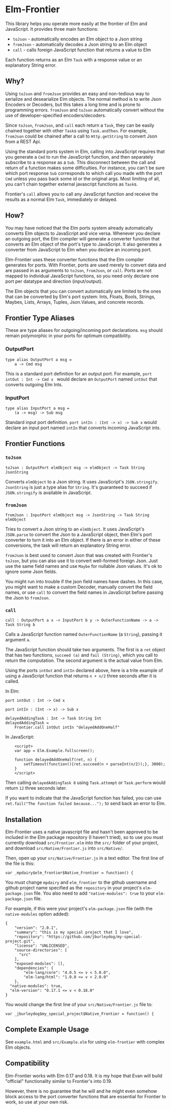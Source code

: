 # Elm-Frontier

This library helps you operate more easily at the frontier of Elm
and JavaScript. It provides three main functions:

* `toJson` - automatically encodes an Elm object to a Json string
* `fromJson` - automatically decodes a Json string to an Elm object
* `call` - calls foreign JavaScript function that returns a value to
Elm

Each function returns as an Elm `Task` with a response value or an explanatory
String error.

## Why?

Using `toJson` and `fromJson` provides an easy and non-tedious way to
serialize and desearialize Elm objects. The normal method is to write Json
Encoders or Decoders, but this takes a long time and is prone to
programming errors. `fromJson` and `toJson` automatically convert
without the use of developer-specified encoders/decoders.

Since `toJson`, `fromJson`, and `call` each return a `Task`, they can
be easily chained together with other `Task`s using `Task.andThen`. For example,
`fromJson` could be chained after a call to `Http.getString`
to convert Json from a REST Api.

Using the standard ports system in Elm, calling into JavaScript
requires that you generate a `Cmd` to run the JavaScript
function, and then separately subscribe to a response as a `Sub`. This
disconnect between the call and return of a function makes some
difficulties. For instance, you can't be sure which port response `Sub`
corresponds to which call you made with the port `Cmd` unless you pass back
some id or the original args. Most limiting of all, you can't chain
together external javascript functions as `Task`s.

Frontier's `call` allows you to call any JavaScript function and
receive the results as a normal Elm `Task`, immediately or delayed.

## How?

You may have noticed that the Elm ports system already automatically
converts Elm objects to JavaScript and vice versa. Whenever you declare
an outgoing port, the Elm compiler will generate a converter function
that converts an Elm object of the port's type to JavaScript. It also
generates a converter from JavaScript to Elm when you declare an incoming port.

Elm-Frontier uses these converter functions that the Elm compiler
generates for ports. With Frontier, ports are used merely to convert
data and are passed in as arguments to `toJson`, `fromJson`, or
`call`. Ports are not mapped to individual JavaScript functions, so
you need only declare one port per datatype and direction
(input/output).

The Elm objects that you can convert automatically are limited to the
ones that can be converted by Elm's port system: Ints, Floats, Bools,
Strings, Maybes, Lists, Arrays, Tuples, Json.Values, and concrete records.

## Frontier Type Aliases

These are type aliases for outgoing/incoming port declarations. `msg`
should remain polymorphic in your ports for optimum compatibility.

### OutputPort
```
type alias OutputPort a msg =
    a -> Cmd msg
```
This is a standard port definition for an output port. For example, `port intOut : Int -> Cmd x
` would declare an `OutputPort` named `intOut` that converts outgoing
Elm Ints.

### InputPort
```
type alias InputPort a msg =
    (a -> msg) -> Sub msg
```
Standard input port definition. `port intIn : (Int -> x) -> Sub x`
would declare an input port named `intIn` that converts incoming
JavaScript ints.

## Frontier Functions

### `toJson`

```
toJson : OutputPort elmObject msg -> elmObject -> Task String JsonString
```

Converts `elmObject` to a Json string. It uses JavaScript's `JSON.stringify`.
`JsonString` is just a type alias for `String`. It's guaranteed to
succeed if `JSON.stringify` is available in JavaScript.


### `fromJson`

```
fromJson : InputPort elmObject msg -> JsonString -> Task String elmObject
```

Tries to convert a Json string to an `elmObject`. It uses JavaScript's
`JSON.parse` to convert the Json to a JavaScript object, then Elm's
port converter to turn it into an Elm object. If there is an error in
either of these conversions, the task will return an explanatory
String error.

`fromJson` is best used to convert Json that was created with
Frontier's `toJson`, but you can also use it to convert well-formed
foreign Json. Just use the same field names and use `Maybe` for
nullable Json values. It's ok to ignore some Json fields.

You might run into trouble if the json field names have dashes. In
this case, you might want to make a custom Decoder, manually convert
the field names, or use `call` to convert the field names in
JavaScript before passing the Json to `fromJson`.

### `call`

```
call : OutputPort a x -> InputPort b y -> OuterFunctionName -> a -> Task String b
```

Calls a JavaScript function named `OuterFunctionName` (a
`String`), passing it argument `a`.

The JavaScript function should take two arguments. The first is a
`ret` object that has two functions, `succeed (a)` and `fail
(String)`, which you call to return the computation. The second
argument is the actual value from Elm.

Using the ports `intOut` and `intIn` declared above, here is a trite
example of using a JavaScript function that returns `n + n/2` three
seconds after it is called.

In Elm:

```
port intOut : Int -> Cmd x

port intIn : (Int -> x) -> Sub x

delayedAddingTask : Int -> Task String Int
delayedAddingTask =
    Frontier.call intOut intIn "delayedAddOneHalf"
```

In JavaScript:
```
    <script>
    var app = Elm.Example.fullscreen();

    function delayedAddOneHalf(ret, n) {
        setTimeout(function(){ret.succeed(n + parseInt(n/2));}, 3000);
    }
    </script>
```

Then calling `delayedAddingTask 8` using `Task.attempt` or
`Task.perform` would return `12` three seconds later.

If you want to indicate that the JavaScript function has failed, you can use
`ret.fail("The function failed because...");` to send back an error to
Elm.

## Installation

Elm-Frontier uses a native javascript file and hasn't been approved to
be included in the Elm package repository (I haven't tried),
so to use you must currently download `src/Frontier.elm` into the
`src/` folder of your project, and download `src/Native/Frontier.js` into
`src/Native/`.

Then, open up your `src/Native/Frontier.js` in a text editor. The
first line of the file is this:

```
var _mpdairy$elm_frontier$Native_Frontier = function() {
```

You must change `mpdairy` and `elm_frontier` to the github username
and github project name specified as the `repository` in your
project's `elm-package.json` file. You also need to add
`"native-modules": true` to your `elm-package.json` file.

For example, if this were your project's `elm-package.json` file (with the
`native-modules` option added):

```
{
    "version": "2.0.1",
    "summary": "this is my special project that I love",
    "repository": "https://github.com/jburleydog/my-special-project.git",
    "license": "UNLICENSED",
    "source-directories": [
      "src"
    ],
    "exposed-modules": [],
    "dependencies": {
        "elm-lang/core": "4.0.5 <= v < 5.0.0",
        "elm-lang/html": "1.0.0 <= v < 2.0.0"
    },
  "native-modules": true,
  "elm-version": "0.17.1 <= v < 0.18.0"
}
```

You would change the first line of your `src/Native/Frontier.js` file
to:

```
var _jburleydog$my_special_project$Native_Frontier = function() {
```

## Complete Example Usage

See `example.html` and `src/Example.elm` for using `elm-frontier` with
complex Elm objects.

## Compatibility

Elm-Frontier works with Elm 0.17 and 0.18. It is my hope that Evan
will build "official" functionality similar to Frontier's into 0.19.

However, there is no guarantee that he will and he might even somehow
block access to the port converter functions that are essential for
Frontier to work, so use at your own risk.

